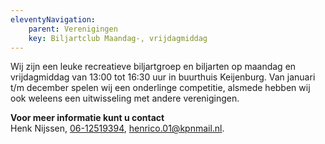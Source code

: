 ```yaml
---
eleventyNavigation:
    parent: Verenigingen
    key: Biljartclub Maandag-, vrijdagmiddag
---
```


Wij zijn een leuke recreatieve biljartgroep en biljarten op maandag en vrijdagmiddag van 13:00 tot 16:30 uur in buurthuis Keijenburg. Van januari t/m december spelen wij een onderlinge competitie, alsmede hebben wij ook weleens een uitwisseling met andere verenigingen.

**Voor meer informatie kunt u contact**  
Henk Nijssen, [06-12519394](tel:0612519394), [henrico.01@kpnmail.nl](mailto:henrico.01@kpnmail.nl).
